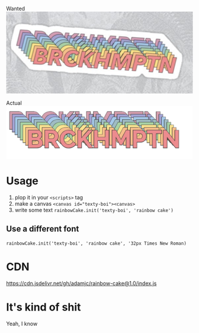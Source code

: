Wanted
!["it's a text thing"](https://github.com/adamjc/rainbow-cake/blob/master/wanted.png)

Actual
!["it's a text thing"](https://github.com/adamjc/rainbow-cake/blob/master/actual.png)

# Usage

1. plop it in your `<scripts>` tag
2. make a canvas `<canvas id="texty-boi"><canvas>`
3. write some text `rainbowCake.init('texty-boi', 'rainbow cake')`

## Use a different font
`rainbowCake.init('texty-boi', 'rainbow cake', '32px Times New Roman)` 

# CDN

https://cdn.jsdelivr.net/gh/adamjc/rainbow-cake@1.0/index.js

# It's kind of shit

Yeah, I know